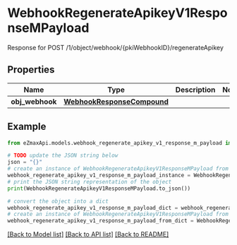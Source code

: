 # WebhookRegenerateApikeyV1ResponseMPayload

Response for POST /1/object/webhook/{pkiWebhookID}/regenerateApikey

## Properties

Name | Type | Description | Notes
------------ | ------------- | ------------- | -------------
**obj_webhook** | [**WebhookResponseCompound**](WebhookResponseCompound.md) |  | 

## Example

```python
from eZmaxApi.models.webhook_regenerate_apikey_v1_response_m_payload import WebhookRegenerateApikeyV1ResponseMPayload

# TODO update the JSON string below
json = "{}"
# create an instance of WebhookRegenerateApikeyV1ResponseMPayload from a JSON string
webhook_regenerate_apikey_v1_response_m_payload_instance = WebhookRegenerateApikeyV1ResponseMPayload.from_json(json)
# print the JSON string representation of the object
print(WebhookRegenerateApikeyV1ResponseMPayload.to_json())

# convert the object into a dict
webhook_regenerate_apikey_v1_response_m_payload_dict = webhook_regenerate_apikey_v1_response_m_payload_instance.to_dict()
# create an instance of WebhookRegenerateApikeyV1ResponseMPayload from a dict
webhook_regenerate_apikey_v1_response_m_payload_from_dict = WebhookRegenerateApikeyV1ResponseMPayload.from_dict(webhook_regenerate_apikey_v1_response_m_payload_dict)
```
[[Back to Model list]](../README.md#documentation-for-models) [[Back to API list]](../README.md#documentation-for-api-endpoints) [[Back to README]](../README.md)


